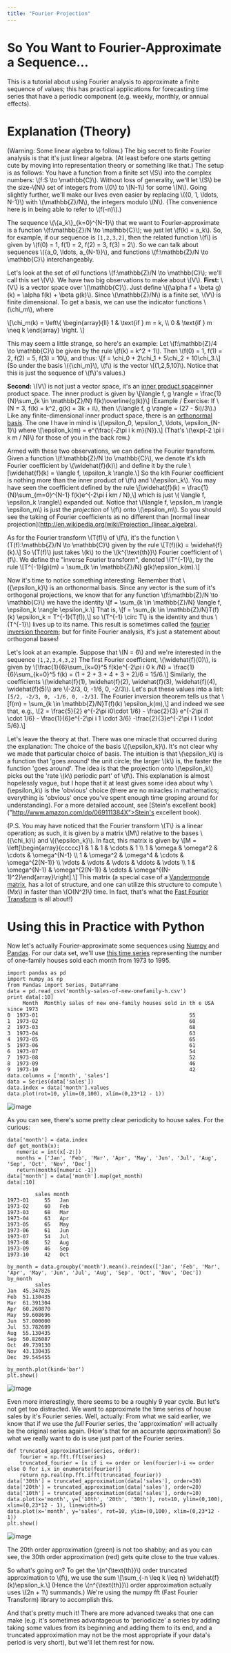 ```yaml
---
title: "Fourier Projection"
---
```


# So You Want to Fourier-Approximate a Sequence...

This is a tutorial about using Fourier analysis to approximate a finite sequence of values; this has practical applications for forecasting time series that have a periodic component (e.g. weekly, monthly, or annual effects).

# Explanation (Theory)

(Warning: Some linear algebra to follow.) The big secret to finite Fourier analysis is that it's just linear algebra. (At least before one starts getting cute by moving into representation theory or something like that.) The setup is as follows: You have a function from a finite set \\(S\\) into the complex numbers: \\(f:S \to \mathbb{C}\\). Without loss of generality, we'll let \\(S\\) be the size-\\(N\\) set of integers from \\(0\\) to \\(N-1\\) for some \\(N\\). Going slightly further, we'll make our lives even easier by replacing \\(\{0, 1, \ldots, N-1\}\\) with \\(\mathbb{Z}/N\\), the integers modulo \\(N\\). (The convenience here is in being able to refer to \\(f(-n)\\).)

The sequence \\(\\{a\_k\\}\_{k=0}^{N-1}\\) that we want to Fourier-approximate is a function \\(f:\mathbb{Z}/N \to \mathbb{C}\\); we just let \\(f(k) = a\_k\\). So, for example, if our sequence is `[1,2,3,2]`, then the related function \\(f\\) is given by \\(f(0) = 1, f(1) = 2, f(2) = 3, f(3) = 2\\). So we can talk about sequences \\(\{a\_0, \ldots, a\_{N-1}\}\\), and functions \\(f:\mathbb{Z}/N \to \mathbb{C}\\) interchangeably.

Let's look at the set of <em>all</em> functions \\(f:\mathbb{Z}/N \to \mathbb{C}\\); we'll call this set \\(V\\). We have two big observations to make about \\(V\\). <strong>First:</strong> \\(V\\) is a vector space over \\(\mathbb{C}\\). Just define \\((\alpha f + \beta g)(k) = \alpha f(k) + \beta g(k)\\). Since \\(\mathbb{Z}/N\\) is a finite set, \\(V\\) is finite dimensional. To get a basis, we can use the indicator functions \\(\chi\_m\\), where 

\\[\chi\_m(k) = \left\\{ \begin{array}{ll} 1 & \text{if } m = k, \\\ 0 & \text{if } m \neq k \end{array} \right. \\] 

This may seem a little strange, so here's an example: Let \\(f:\mathbb{Z}/4 \to \mathbb{C}\\) be given by the rule \\(f(k) = k^2 + 1\\). Then \\(f(0) = 1, f(1) = 2, f(2) = 5, f(3) = 10\\), and thus: \\[f = \chi\_0 + 2\chi\_1 + 5\chi\_2 + 10\chi\_3.\\] (So under the basis \\(\{\chi\_m\}\\), \\(f\\) is the vector \\((1,2,5,10)\\). Notice that this is just the sequence of \\(f\\)'s values.)

<strong>Second:</strong> \\(V\\) is not just a vector space, it's an [inner product space](https://en.wikipedia.org/wiki/Inner_product_space)inner product space. The inner product is given by \\[\langle f, g \rangle = \frac{1}{N}\sum\_{k \in \mathbb{Z}/N} f(k)\overline{g(k)}\\] (Example / Exercise: If \\(N = 3, f(k) = k^2, g(k) = 3k + i\\), then \\(\langle f, g \rangle = (27 - 5i)/3\\).) Like any finite-dimensional inner product space, there is an [orthonormal basis](http://en.wikipedia.org/wiki/Orthonormal_basis). The one I have in mind is \\(\epsilon\_0, \epsilon\_1, \ldots, \epsilon\_{N-1}\\) where \\[\epsilon\_k(m) = e^{\frac{-2\pi i k m}{N}}.\\] (That's \\(\exp(-2 \pi i k m / N)\\) for those of you in the back row.)

Armed with these two observations, we can define the Fourier transform. Given a function \\(f:\mathbb{Z}/N \to \mathbb{C}\\), we denote it's kth Fourier coefficient by \\(\widehat{f}(k)\\) and define it by the rule \\[\widehat{f}(k) = \langle f, \epsilon\_k \rangle.\\] So the kth Fourier coefficient is nothing more than the inner product of \\(f\\) and \\(\epsilon\_k\\). You may have seen the coefficient defined by the rule \\[\widehat{f}(k) = \frac{1}{N}\sum\_{m=0}^{N-1} f(k)e^{-2\pi i km / N},\\] which is just \\( \langle f, \epsilon\_k \rangle\\) expanded out.  Notice that \\(\langle f, \epsilon\_m \rangle \epsilon\_m\\) is just the <em>projection</em> of \\(f\\) onto \\(\epsilon\_m\\). So you should see the taking of Fourier coefficients as no different than [normal linear projection](http://en.wikipedia.org/wiki/Projection_(linear_algebra).

As for the Fourier transform \\(T(f)\\) of \\(f\\), it's the function \\(T(f):\mathbb{Z}/N \to \mathbb{C}\\) given by the rule \\[T(f)(k) = \widehat{f}(k).\\] So \\(T(f)\\) just takes \\(k\\) to the \\(k^{\text{th}}\\) Fourier coefficient of \\(f\\). We define the "inverse Fourier transform", denoted \\(T^{-1}\\),  by the rule \\[T^{-1}(g)(m) = \sum\_{k \in \mathbb{Z}/N} g(k)\epsilon\_k(m).\\]<em>
</em>

Now it's time to notice something interesting: Remember that \\(\{\epsilon\_k\}\\) is an orthonormal basis. Since any vector is the sum of it's orthogonal projections, we know that for any function \\(f:\mathbb{Z}/N \to \mathbb{C}\\) we have the identity \\[f = \sum\_{k \in \mathbb{Z}/N} \langle f, \epsilon\_k \rangle \epsilon\_k.\\] That is, \\[f = \sum\_{k \in \mathbb{Z}/N}T(f)(k) \epsilon\_k = T^{-1}(T(f)),\\] so \\(T^{-1} \circ T\\) is the identity and thus \\(T^{-1}\\) lives up to its name. This result is sometimes called the [fourier inversion theorem](http://en.wikipedia.org/wiki/Fourier_inversion_theorem#Properties_of_inverse_transform); but for finite Fourier analysis, it's just a statement about orthogonal bases!

Let's look at an example. Suppose that \\(N = 6\\) and we're interested in the sequence <code>[1,2,3,4,3,2]</code> The first Fourier coefficient, \\(\widehat{f}(0)\\), is given by \\[\frac{1}{6}\sum\_{k=0}^5 f(k)e^{-2\pi i 0 k /N} = \frac{1}{6}\sum\_{k=0}^5 f(k) = (1 + 2 + 3 + 4 + 3 + 2)/6 = 15/6.\\] Similarly, the coefficients \\(\widehat{f}(1), \widehat{f}(2), \widehat{f}(3), \widehat{f}(4), \widehat{f}(5)\\) are \\(-2/3, 0, -1/6, 0, -2/3\\). Let's put these values into a list: <code>[5/2, -2/3, 0, -1/6, 0, -2/3]</code>. The Fourier inversion theorem tells us that \\[f(m) = \sum\_{k \in \mathbb{Z}/N}T(f)(k) \epsilon\_k(m),\\] and indeed we see that, e.g., \\[2 = \frac{5}{2} e^{-2\pi i0\cdot 1/6} - \frac{2}{3} e^{-2\pi i1 \cdot 1/6} - \frac{1}{6}e^{-2\pi i 1 \cdot 3/6} -\frac{2}{3}e^{-2\pi i 1 \cdot 5/6}.\\]

Let's leave the theory at that. There was one miracle that occurred during the explanation: The choice of the basis \\(\{\epsilon\_k\}\\). It's not clear why we made that particular choice of basis. The intuition is that \\(\epsilon\_k\\) is a function that 'goes around' the unit circle; the larger \\(k\\) is, the faster the function 'goes around'. The idea is that the projection onto \\(\epsilon\_k\\) picks out the 'rate \\(k\\) periodic part' of \\(f\\). This explanation is almost hopelessly vague, but I hope that it at least gives some idea about why \\(\epsilon\_k\\) is the 'obvious' choice (there are no miracles in mathematics; everything is 'obvious' once you've spent enough time groping around for understanding). For a more detailed account, see [Stein's excellent book]("http://www.amazon.com/dp/069111384X">Stein's excellent book).

(P.S. You may have noticed that the Fourier transform \\(T\\) is a linear operation; as such, it is given by a matrix \\(M\\) relative to the bases \\(\{\chi\_k\}\\) and \\(\{\epsilon\_k\}\\). In fact, this matrix is given by \\[M = \left\[\begin{array}{ccccc}1 & 1 & 1 & \cdots & 1 \\\ 1 & \omega & \omega^2 & \cdots & \omega^{N-1} \\\ 1 & \omega^2 & \omega^4 & \cdots & \omega^{2(N-1)} \\\ \vdots & \vdots & \vdots & \ddots & \vdots \\\ 1 & \omega^{N-1} & \omega^{2(N-1)} & \cdots & \omega^{(N-1)^2}\end{array}\right\].\\] This matrix (a special case of a [Vandermonde matrix](http://en.wikipedia.org/wiki/Vandermonde_matrix), has a lot of structure, and one can utilize this structure to compute \\(Mx\\) in faster than \\(O(N^2)\\) time. In fact, that's what the [Fast Fourier Transform](http://en.wikipedia.org/wiki/Fast_Fourier_transform) is all about!)


# Using this in Practice with Python

Now let's actually Fourier-approximate some sequences using [Numpy](http://www.numpy.org/) and [Pandas](http://pandas.pydata.org/). For our data set, we'll use [this time series](http://datamarket.com/data/set/22q8/monthly-sales-of-new-one-family-houses-sold-in-th-e-usa-since-1973#!display=line&ds=22q8) representing the number of one-family houses sold each month from 1973 to 1995.

~~~
import pandas as pd
import numpy as np
from Pandas import Series, DataFrame
data = pd.read_csv('monthly-sales-of-new-onefamily-h.csv')
print data[:10]
     Month  Monthly sales of new one-family houses sold in th e USA since 1973
0  1973-01                                                 55                 
1  1973-02                                                 60                 
2  1973-03                                                 68                 
3  1973-04                                                 63                 
4  1973-05                                                 65                 
5  1973-06                                                 61                 
6  1973-07                                                 54                 
7  1973-08                                                 52                 
8  1973-09                                                 46                 
9  1973-10                                                 42  
data.columns = ['month', 'sales']
data = Series(data['sales'])
data.index = data['month'].values
data.plot(rot=10, ylim=(0,100), xlim=(0,23*12 - 1))
~~~


![image](http://newdatascientist.com/blog/wp-content/uploads/2013/06/graph2.png)

As you can see, there's some pretty clear periodicity to house sales. For the curious:

~~~
data['month'] = data.index
def get_month(x):
   numeric = int(x[-2:])
   months = ['Jan', 'Feb', 'Mar', 'Apr', 'May', 'Jun', 'Jul', 'Aug', 'Sep', 'Oct', 'Nov', 'Dec']
   return(months[numeric -1])
data['month'] = data['month'].map(get_month)
data[:10]
 
         sales month
1973-01     55   Jan
1973-02     60   Feb
1973-03     68   Mar
1973-04     63   Apr
1973-05     65   May
1973-06     61   Jun
1973-07     54   Jul
1973-08     52   Aug
1973-09     46   Sep
1973-10     42   Oct

by_month = data.groupby('month').mean().reindex(['Jan', 'Feb', 'Mar', 'Apr', 'May', 'Jun', 'Jul', 'Aug', 'Sep', 'Oct', 'Nov', 'Dec'])
by_month 
         sales
Jan  45.347826
Feb  51.130435
Mar  61.391304
Apr  60.260870
May  59.608696
Jun  57.000000
Jul  53.782609
Aug  55.130435
Sep  50.826087
Oct  49.739130
Nov  43.130435
Dec  39.545455

by_month.plot(kind='bar')
plt.show()
~~~


![image](http://newdatascientist.com/blog/wp-content/uploads/2013/06/by_month.png)

Even more interestingly, there seems to be a roughly 9 year cycle. But let's not get too distracted. We want to approximate the time series of house sales by it's Fourier series. Well, actually: From what we said earlier, we know that if we use the <em>full</em> Fourier series, the 'approximation' will actually be the original series again. (How's that for an accurate approximation!) So what we really want to do is use just part of the Fourier series. 

~~~
def truncated_approximation(series, order):
    fourier = np.fft.fft(series)
    truncated_fourier = [x if i <= order or len(fourier)-i <= order else 0 for i,x in enumerate(fourier)]
    return np.real(np.fft.ifft(truncated_fourier))
data['30th'] = truncated_approximation(data['sales'], order=30)
data['20th'] = truncated_approximation(data['sales'], order=20)
data['10th'] = truncated_approximation(data['sales'], order=10)
data.plot(x='month', y=['10th', '20th', '30th'], rot=10, ylim=(0,100), xlim=(0,23*12 - 1), linewidth=5)
data.plot(x='month', y='sales', rot=10, ylim=(0,100), xlim=(0,23*12 - 1))
plt.show()
~~~


![image](http://newdatascientist.com/blog/wp-content/uploads/2013/06/approx.png)

The 20th order approximation (green) is not too shabby; and as you can see, the 30th order approximation (red) gets quite close to the true values. 

So what's going on? To get the \\(n^{\text{th}}\\) order truncated approximation to \\(f\\), we use the sum \\[\sum\_{-n \leq k \leq n} \widehat{f}(k)\epsilon\_k.\\] (Hence the \\(n^{\text{th}}\\) order approximation actually uses \\(2n + 1\\) summands.) We're using the numpy fft (Fast Fourier Transform) library to accomplish this.

And that's pretty much it! There are more advanced tweaks that one can make (e.g. it's sometimes advantageous to 'periodicize' a series by adding taking some values from its beginning and adding them to its end, and a truncated approximation may not be the most appropriate if your data's period is very short), but we'll let them rest for now.
